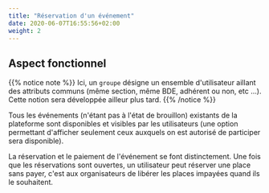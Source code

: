 ```yaml
---
title: "Réservation d'un événement"
date: 2020-06-07T16:55:56+02:00
weight: 2
---
```


## Aspect fonctionnel

{{% notice note %}}
Ici, un `groupe` désigne un ensemble d'utilisateur aillant des attributs communs (même section, même BDE, adhérent ou non, etc ...).
Cette notion sera développée ailleur plus tard.
{{% /notice %}}

Tous les événements (n'étant pas à l'état de brouillon) existants de la plateforme sont disponibles et visibles par les utilisateurs (une option permettant d'afficher seulement ceux auxquels on est autorisé de participer sera disponible).

La réservation et le paiement de l'événement se font distinctement. Une fois que les réservations sont ouvertes, un utilisateur peut réserver une place sans payer, c'est aux organisateurs de libérer les places impayées quand ils le souhaitent.